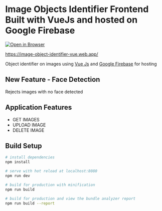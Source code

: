# Image Objects Identifier Frontend Built with VueJs and hosted on Google Firebase

[![Open in Browser][shell_img]][shell_link]

[shell_img]: http://gstatic.com/cloudssh/images/open-btn.png
[shell_link]: https://image-object-identifier-vue.web.app/

https://image-object-identifier-vue.web.app/

Object identifier on images using [Vue Js](https://vuejs.org/) 
and [Google Firebase](https://firebase.google.com/) for hosting


## New Feature - Face Detection
Rejects images with no face detected

## Application Features
- GET IMAGES
- UPLOAD IMAGE
- DELETE IMAGE


## Build Setup

``` bash
# install dependencies
npm install

# serve with hot reload at localhost:8080
npm run dev

# build for production with minification
npm run build

# build for production and view the bundle analyzer report
npm run build --report
```


